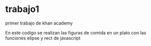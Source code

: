 # trabajo1
primer trabajo de khan academy

En este codigo se realizan las figuras de comida en un plato
con las funciones elipse y rect de javascript
